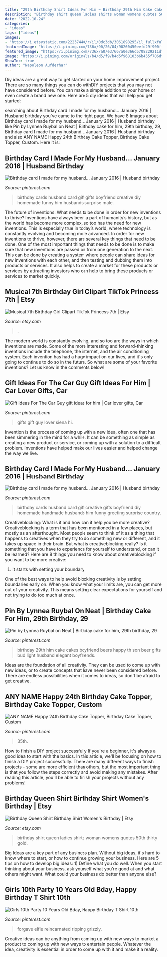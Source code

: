 ```yaml
---
title: "29th Birthday Shirt Ideas For Him ~ Birthday 29th Him Cake Cakes Boyfriend Beers Happy Th Son Beer Gifts Bud Light Husband Elegant Boyfriends"
description: "Birthday shirt queen ladies shirts woman womens quotes 50th thirty gold"
date: "2022-10-24"
categories:
- "ideas"
tags: ["ideas"]
images:
- "https://i.etsystatic.com/22237440/r/il/0dc3db/3061898295/il_fullxfull.3061898295_9wl0.jpg"
featuredImage: "https://i.pinimg.com/736x/90/26/04/90260450eefd29f900fff7e55065872f.jpg"
featured_image: "https://i.pinimg.com/736x/a0/e3/66/a0e366d5708229211dfef73a277e2cbc.jpg"
image: "https://i.pinimg.com/originals/b4/d5/f9/b4d5f968103b6b455f706dfce669bb35.jpg"
ShowToc: true
author: "Napoleon Aufderhar"
---
```



Diy ideas are a great way to get started on your home improvement project. There are so many things you can do withDIY projects that you may not have considered before. You can make a simple addition to your home or even create a brand new one. Here are 5 diy ideas that will help you get started:

	

		
searching about Birthday card I made for my husband... January 2016 | Husband birthday you've came to the right page. We have 8 Images about Birthday card I made for my husband... January 2016 | Husband birthday like Pin by Lynnea Ruybal on Neat | Birthday cake for him, 29th birthday, 29, Birthday card I made for my husband... January 2016 | Husband birthday and also ANY NAME Happy 24th Birthday Cake Topper, Birthday Cake Topper, Custom. Here it is:
		
    
## Birthday Card I Made For My Husband... January 2016 | Husband Birthday

<img loading=lazy src="https://i.pinimg.com/originals/b4/d5/f9/b4d5f968103b6b455f706dfce669bb35.jpg" onerror="this.onerror=null;this.src='https://tse3.mm.bing.net/th?id=OIP.0zkI9vGrgHyzIz4LPmVlDwHaJ4&amp;pid=15.1';" alt="Birthday card I made for my husband... January 2016 | Husband birthday">

_Source: pinterest.com_

>birthday cards husband card gift gifts boyfriend creative diy homemade funny him husbands surprise male. 

	

The future of inventions: What needs to be done in order for new inventions to thrive?
Inventions have always been a part of humanity’s history, but as the world has become more complex, so too has the need for new inventions. This is especially true in today’s world, where technology is constantly evolving and becoming more advanced. In order for new inventions to thrive, however, there are several key things that need to be done. 
One of the most important things that needs to be done is to make sure that new inventions are passed on from one generation to the next. This can be done by creating a system where people can share ideas for new inventions with each other, and then testing and dubbing them into products or services. It also helps to create a market for these products or services by attracting investors who can help to bring these products or services to market quickly.

    
## Musical 7th Birthday Girl Clipart TikTok Princess 7th | Etsy

<img loading=lazy src="https://i.etsystatic.com/22237440/r/il/0dc3db/3061898295/il_fullxfull.3061898295_9wl0.jpg" onerror="this.onerror=null;this.src='https://tse4.mm.bing.net/th?id=OIP.oAor-YhxesGx3s4FaW6mMQHaGK&amp;pid=15.1';" alt="Musical 7th Birthday Girl Clipart TikTok Princess 7th | Etsy">

_Source: etsy.com_

>. 

	

The modern world is constantly evolving, and so too are the ways in which inventions are made. Some of the more interesting and forward-thinking inventions include the telephone, the internet, and the air conditioning system. Each invention has had a huge impact on our lives, and it's only going to continue to do so in the future. So what are some of your favorite inventions? Let us know in the comments below!

    
## Gift Ideas For The Car Guy Gift Ideas For Him | Car Lover Gifts, Car

<img loading=lazy src="https://i.pinimg.com/736x/a0/e3/66/a0e366d5708229211dfef73a277e2cbc.jpg" onerror="this.onerror=null;this.src='https://tse1.mm.bing.net/th?id=OIP.rgUgtqlyBT-nqxI6V1SZfgHaLH&amp;pid=15.1';" alt="Gift Ideas For The Car Guy gift ideas for him | Car lover gifts, Car">

_Source: pinterest.com_

>gifts gift guy lover siena hi. 

	

Invention is the process of coming up with a new idea, often one that has been simmering in the mind for a while. It can be something as simple as creating a new product or service, or coming up with a solution to a difficult problem. Inventions have helped make our lives easier and helped change the way we live.

    
## Birthday Card I Made For My Husband... January 2016 | Husband Birthday

<img loading=lazy src="https://i.pinimg.com/736x/b4/d5/f9/b4d5f968103b6b455f706dfce669bb35--husband-birthday-cards-gift-ideas-for-husbands-birthday.jpg" onerror="this.onerror=null;this.src='https://tse2.mm.bing.net/th?id=OIP.EIJhBDMRNJXnlTaQf23nLQHaJ3&amp;pid=15.1';" alt="Birthday card I made for my husband... January 2016 | Husband birthday">

_Source: pinterest.com_

>birthday cards husband card gift creative gifts boyfriend diy homemade handmade husbands him funny greeting surprise country. 

	

Creativeblocking: What is it and how can it help you be more creative?
Creativeblocking is a term that has been mentioned in a few places, but mostly as an afterthought. Most people seem to think of it as a thing that happens to creatives when they try to do something new or different, and it takes up space in their brain. But what is creativeblocking really? Is it something that you have to experience for yourself to understand, or can it be learned? Here are 8 things you need to know about creativeblocking if you want to be more creative: 
1) It starts with setting your boundary

One of the best ways to help avoid blocking creativity is by setting boundaries early on. When you know what your limits are, you can get more out of your creativity. This means setting clear expectations for yourself and not trying to do too much at once.

    
## Pin By Lynnea Ruybal On Neat | Birthday Cake For Him, 29th Birthday, 29

<img loading=lazy src="https://i.pinimg.com/originals/1e/91/a2/1e91a234a9337740985b4b40fb6f2d69.jpg" onerror="this.onerror=null;this.src='https://tse4.mm.bing.net/th?id=OIP.zBJOpzM2F3Mxsd0_H6F8bQHaJ4&amp;pid=15.1';" alt="Pin by Lynnea Ruybal on Neat | Birthday cake for him, 29th birthday, 29">

_Source: pinterest.com_

>birthday 29th him cake cakes boyfriend beers happy th son beer gifts bud light husband elegant boyfriends. 

	

Ideas are the foundation of all creativity. They can be used to come up with new ideas, or to create concepts that have never been considered before. There are endless possibilities when it comes to ideas, so don't be afraid to get creative.

    
## ANY NAME Happy 24th Birthday Cake Topper, Birthday Cake Topper, Custom

<img loading=lazy src="https://i.pinimg.com/736x/82/26/af/8226af570ecb8bc7704418c09bec1115.jpg" onerror="this.onerror=null;this.src='https://tse4.mm.bing.net/th?id=OIP.lrlBBpukex0e84f7TPfksAHaLK&amp;pid=15.1';" alt="ANY NAME Happy 24th Birthday Cake Topper, Birthday Cake Topper, Custom">

_Source: pinterest.com_

>35th. 

	

How to finish a DIY project successfully
If you're a beginner, it's always a good idea to start with the basics. In this article, we'll be focusing on how to finish a DIY project successfully. There are many different ways to finish projects - some are more efficient than others, but the most important thing is that you follow the steps correctly and avoid making any mistakes. After reading this article, you'll be able to finish your projects without any problems!

    
## Birthday Queen Shirt Birthday Shirt Women&#039;s Birthday | Etsy

<img loading=lazy src="https://i.etsystatic.com/8962563/r/il/e3ad38/1254777721/il_fullxfull.1254777721_kkko.jpg" onerror="this.onerror=null;this.src='https://tse1.mm.bing.net/th?id=OIP.-FKf4j0DFbyabEzX_Tse9AHaIi&amp;pid=15.1';" alt="Birthday Queen Shirt Birthday Shirt Women&#039;s Birthday | Etsy">

_Source: etsy.com_

>birthday shirt queen ladies shirts woman womens quotes 50th thirty gold. 

	

Big Ideas are a key part of any business plan. Without big ideas, it's hard to know where to start, or how to continue growing your business. Here are 5 tips on how to develop big ideas: 1) Define what you do well. When you start thinking about your business, ask yourself what you're good at and what others might want. What could your business do better than anyone else?

    
## Girls 10th Party 10 Years Old Bday, Happy Birthday T Shirt 10th

<img loading=lazy src="https://i.pinimg.com/736x/90/26/04/90260450eefd29f900fff7e55065872f.jpg" onerror="this.onerror=null;this.src='https://tse3.mm.bing.net/th?id=OIP.nxXRzwyJnsI-qn1w4z6-5gHaHa&amp;pid=15.1';" alt="Girls 10th Party 10 Years Old Bday, Happy Birthday T Shirt 10th">

_Source: pinterest.com_

>forgave elfie reincarnated ripping grizzly. 

	

Creative ideas can be anything from coming up with new ways to market a product to coming up with new ways to entertain people. Whatever the idea, creativity is essential in order to come up with it and make it a reality.


